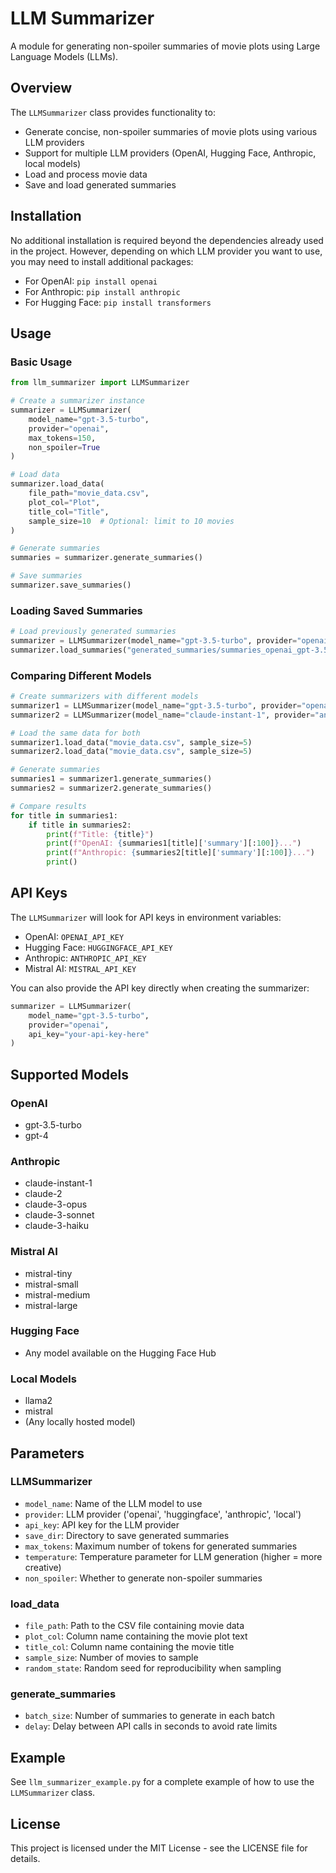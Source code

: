 # LLM Summarizer

A module for generating non-spoiler summaries of movie plots using Large Language Models (LLMs).

## Overview

The `LLMSummarizer` class provides functionality to:

- Generate concise, non-spoiler summaries of movie plots using various LLM providers
- Support for multiple LLM providers (OpenAI, Hugging Face, Anthropic, local models)
- Load and process movie data
- Save and load generated summaries

## Installation

No additional installation is required beyond the dependencies already used in the project. However, depending on which LLM provider you want to use, you may need to install additional packages:

- For OpenAI: `pip install openai`
- For Anthropic: `pip install anthropic`
- For Hugging Face: `pip install transformers`

## Usage

### Basic Usage

```python
from llm_summarizer import LLMSummarizer

# Create a summarizer instance
summarizer = LLMSummarizer(
    model_name="gpt-3.5-turbo",
    provider="openai",
    max_tokens=150,
    non_spoiler=True
)

# Load data
summarizer.load_data(
    file_path="movie_data.csv",
    plot_col="Plot",
    title_col="Title",
    sample_size=10  # Optional: limit to 10 movies
)

# Generate summaries
summaries = summarizer.generate_summaries()

# Save summaries
summarizer.save_summaries()
```

### Loading Saved Summaries

```python
# Load previously generated summaries
summarizer = LLMSummarizer(model_name="gpt-3.5-turbo", provider="openai")
summarizer.load_summaries("generated_summaries/summaries_openai_gpt-3.5-turbo_20230615_123456.json")
```

### Comparing Different Models

```python
# Create summarizers with different models
summarizer1 = LLMSummarizer(model_name="gpt-3.5-turbo", provider="openai")
summarizer2 = LLMSummarizer(model_name="claude-instant-1", provider="anthropic")

# Load the same data for both
summarizer1.load_data("movie_data.csv", sample_size=5)
summarizer2.load_data("movie_data.csv", sample_size=5)

# Generate summaries
summaries1 = summarizer1.generate_summaries()
summaries2 = summarizer2.generate_summaries()

# Compare results
for title in summaries1:
    if title in summaries2:
        print(f"Title: {title}")
        print(f"OpenAI: {summaries1[title]['summary'][:100]}...")
        print(f"Anthropic: {summaries2[title]['summary'][:100]}...")
        print()
```

## API Keys

The `LLMSummarizer` will look for API keys in environment variables:

- OpenAI: `OPENAI_API_KEY`
- Hugging Face: `HUGGINGFACE_API_KEY`
- Anthropic: `ANTHROPIC_API_KEY`
- Mistral AI: `MISTRAL_API_KEY`

You can also provide the API key directly when creating the summarizer:

```python
summarizer = LLMSummarizer(
    model_name="gpt-3.5-turbo",
    provider="openai",
    api_key="your-api-key-here"
)
```

## Supported Models

### OpenAI
- gpt-3.5-turbo
- gpt-4

### Anthropic
- claude-instant-1
- claude-2
- claude-3-opus
- claude-3-sonnet
- claude-3-haiku

### Mistral AI
- mistral-tiny
- mistral-small
- mistral-medium
- mistral-large

### Hugging Face
- Any model available on the Hugging Face Hub

### Local Models
- llama2
- mistral
- (Any locally hosted model)

## Parameters

### LLMSummarizer

- `model_name`: Name of the LLM model to use
- `provider`: LLM provider ('openai', 'huggingface', 'anthropic', 'local')
- `api_key`: API key for the LLM provider
- `save_dir`: Directory to save generated summaries
- `max_tokens`: Maximum number of tokens for generated summaries
- `temperature`: Temperature parameter for LLM generation (higher = more creative)
- `non_spoiler`: Whether to generate non-spoiler summaries

### load_data

- `file_path`: Path to the CSV file containing movie data
- `plot_col`: Column name containing the movie plot text
- `title_col`: Column name containing the movie title
- `sample_size`: Number of movies to sample
- `random_state`: Random seed for reproducibility when sampling

### generate_summaries

- `batch_size`: Number of summaries to generate in each batch
- `delay`: Delay between API calls in seconds to avoid rate limits

## Example

See `llm_summarizer_example.py` for a complete example of how to use the `LLMSummarizer` class.

## License

This project is licensed under the MIT License - see the LICENSE file for details.
